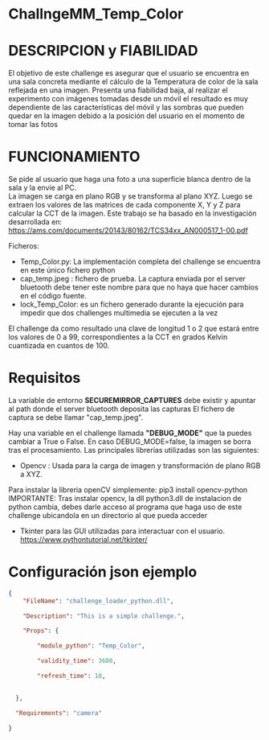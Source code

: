 # ChallngeMM_Temp_Color
# DESCRIPCION y FIABILIDAD
El objetivo de este challenge es asegurar que el usuario se encuentra en una sala concreta mediante el cálculo de la Temperatura de color de la sala reflejada en una imagen.
Presenta una fiabilidad baja, al realizar el experimento con imágenes tomadas desde un móvil el resultado es muy dependiente de las características del móvil y las sombras que pueden quedar en la imagen debido a la posición del usuario en el momento de tomar las fotos

# FUNCIONAMIENTO
Se pide al usuario que haga una foto a una superficie blanca dentro de la sala y la envíe al PC.  
La imagen se carga en plano RGB y se transforma al plano XYZ. Luego se extraen los valores de las matrices de cada componente X, Y y Z para calcular la CCT de la imagen. Este trabajo se ha basado en la investigación desarrollada en: https://ams.com/documents/20143/80162/TCS34xx_AN000517_1-00.pdf

Ficheros:

- Temp_Color.py: La implementación completa del challenge se encuentra en este único fichero python
- cap_temp.jpeg : fichero de prueba. La captura enviada por el server bluetooth debe tener este nombre para que no haya que hacer cambios en el código fuente.
- lock_Temp_Color: es un fichero generado durante la ejecución para impedir que dos challenges multimedia se ejecuten a la vez

El challenge da como resultado una clave de longitud 1 o 2 que estará entre los valores de 0 a 99, correspondientes a la CCT en grados Kelvin cuantizada en cuantos de 100.

# Requisitos
La variable de entorno **SECUREMIRROR_CAPTURES** debe existir y apuntar al path donde el server bluetooth deposita las capturas
El fichero de captura se debe llamar "cap_temp.jpeg".

Hay una variable en el challenge llamada **"DEBUG_MODE"** que la puedes cambiar a True o False. En caso DEBUG_MODE=false, la imagen se borra tras el procesamiento.
Las principales librerías utilizadas son las siguientes:
- Opencv : Usada para la carga de imagen y transformación de plano RGB a XYZ.

Para instalar la libreria openCV simplemente:
pip3 install opencv-python
IMPORTANTE: Tras instalar opencv, la dll python3.dll de instalacion de python cambia, debes darle acceso al programa que haga uso de este challenge ubicandola en un directorio al que pueda acceder

- Tkinter para las GUI utilizadas para interactuar con el usuario. https://www.pythontutorial.net/tkinter/

# Configuración json ejemplo
```json
{
	"FileName": "challenge_loader_python.dll",
 
	"Description": "This is a simple challenge.",
 
	"Props": {
 
		"module_python": "Temp_Color",
  
		"validity_time": 3600,
  
		"refresh_time": 10,
  
   
  },
  
  "Requirements": "camera" 
  
}
```




